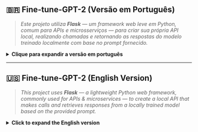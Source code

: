 
## 🇧🇷 Fine-tune-GPT-2 (Versão em Português)

> *Este projeto utiliza **Flask** — um framework web leve em Python, comum para APIs e microsserviços — para criar sua própria API local, realizando chamadas e retornando as respostas do modelo treinado localmente com base no prompt fornecido.*

<details>
<summary><strong>Clique para expandir a versão em português</strong></summary>

---

### 🧠 Gerador Inteligente de Tarefas (Modelo GPT-2 Ajustado)

Uma versão ajustada do modelo de linguagem GPT-2, projetada para compreender comandos em linguagem natural e gerar descrições estruturadas de tarefas — com nomes de tarefas e horários apropriados — ideal para ferramentas de produtividade, assistentes virtuais e lembretes inteligentes.

---

### 🛠️ Como usar

```bash
# Instale se for a primeira vez
python3 -m venv ai-backend-env
pip install flask transformers torch
source ai-backend-env/bin/activate

# Caso já tenha instalado anteriormente, apenas ative:
source ai-backend-env/bin/activate

# Faça uma chamada para a API local:
curl -X POST http://localhost:5000/generate \
     -H "Content-Type: application/json" \
     -d '{"prompt": "Crie uma tarefa para ir ao dentista"}'
```

Resposta esperada:

```json
"response": "Tarefa de consulta no dentista adicionada.\n[TASK: Consulta no dentista | TIME: 10:00]"
```

---

### 📌 Descrição do Projeto

Este projeto apresenta uma implementação prática de ajuste fino do GPT-2 para um assistente de gerenciamento de tarefas em linguagem natural. Dado um prompt do usuário (ex.: *"me lembre de ligar para o médico"*), o modelo retorna uma resposta estruturada como:

```
Assistente:
Lembrete criado para ligar para o médico.
[TASK: Ligar para o médico | TIME: 10:30]
```

---

### ✅ Funcionalidades Principais

* 💬 Entende comandos em linguagem natural
* 📋 Gera tarefas estruturadas no formato `[TASK: ... | TIME: ...]`
* ⏰ Aprende alocar horários coerentes com o contexto
* 🤖 Modelo ajustado com dataset customizado
* 🧪 Pronto para uso com `transformers.pipeline`

---

### 📂 Conjunto de Dados

```json
{
  "text": "Usuário: me lembre de regar as plantas\nAssistente:\nLembrete criado para regar as plantas.\n[TASK: Regar plantas | TIME: 09:00]"
}
```

---

### 🛠️ Tecnologias Utilizadas

* Python 3.x
* 🤗 Transformers (`GPT2LMHeadModel`)
* Hugging Face Datasets
* PyTorch
* Google Colab + aceleração com CUDA

---

### 🚀 Como Funciona

1. Carrega e tokeniza o dataset customizado
2. Ajusta o GPT-2 com o `Trainer` da Hugging Face
3. Exporta e usa localmente ou em uma pipeline
4. Entrada: `"Usuário: terminar o relatório"`
5. Saída:

```
Assistente:
Tarefa de relatório adicionada.
[TASK: Terminar relatório | TIME: 16:00]
```

---

### 🧠 Proposta de Valor

Demonstra a capacidade de personalizar LLMs para tarefas reais, transformando modelos genéricos em assistentes de domínio específico. Ideal para:

* Ferramentas de produtividade/calendário inteligente
* Backends de assistentes virtuais
* Interfaces conversacionais
* Aplicativos de gerenciamento de tempo

---

### 📈 Resultados

* Compreende intenções do usuário
* Gera saídas claras e bem estruturadas
* Sugere horários realistas com base no tipo de tarefa

---

### 📥 Inferência Local

```python
from transformers import pipeline

generator = pipeline("text-generation", model="./gpt2-tasker", tokenizer="./gpt2-tasker")

prompt = "Usuário: me lembre de ligar para o médico\nAssistente:\n"
output = generator(prompt, max_length=100, do_sample=True)
print(output[0]["generated_text"])
```

---

### 🙋 Sobre Mim

Este projeto faz parte da minha exploração prática em:

* Customização de modelos LLM
* Engenharia de prompts
* Curadoria de dados para tarefas reais

Se procura alguém que una **proeficiência em deep learning** com **visão de produto**, entre em contato!

</details>

---

## 🇺🇸 Fine-tune-GPT-2 (English Version)

> *This project uses **Flask** — a lightweight Python web framework, commonly used for APIs & microservices — to create a local API that makes calls and retrieves responses from a locally trained model based on the provided prompt.*

<details>
<summary><strong>Click to expand the English version</strong></summary>

---

### 🧠 Smart Task Generator (Fine-Tuned GPT-2 Model)

A fine-tuned version of the GPT-2 language model designed to understand natural language prompts and generate structured task descriptions — complete with task names and appropriate execution times — ideal for productivity tools, virtual assistants, and smart reminders.

---

### 🛠️ Using

```bash
# Install if first time
python3 -m venv ai-backend-env
pip install flask transformers torch
source ai-backend-env/bin/activate

# If not, just activate:
source ai-backend-env/bin/activate

# Call local API
curl -X POST http://localhost:5000/generate \
     -H "Content-Type: application/json" \
     -d '{"prompt": "Create a task for me to go to the dentist"}'
```

Expected response:

```json
"response": "Dentist appointment task added.\n[TASK: Dentist appointment | TIME: 10:00]"
```

---

### 📌 Project Description

This project showcases a hands-on implementation of **fine-tuning GPT-2** for a **natural language task management assistant**. Given a user prompt (e.g., *"remind me to call the doctor"*), the model returns a structured response such as:

```
Assistant:
Reminder set to call the doctor.
[TASK: Call doctor | TIME: 10:30]
```

---

### ✅ Key Features

* 💬 Understands natural language task commands
* 📋 Generates structured tasks with `[TASK: ... | TIME: ...]` format
* ⏰ Learns appropriate timing (e.g., workouts in the morning, meetings in the afternoon)
* 🤖 Fully fine-tuned on **custom curated dataset**
* 🧪 Ready-to-use with `transformers` pipeline for inference

---

### 📂 Dataset

```json
{
  "text": "User: remind me to water the plants\nAssistant:\nReminder set to water the plants.\n[TASK: Water plants | TIME: 09:00]"
}
```

---

### 🛠️ Tech Stack

* Python 3.x
* 🤗 Transformers (`GPT2LMHeadModel`)
* HuggingFace Datasets
* PyTorch
* Google Colab + CUDA acceleration

---

### 🚀 How It Works

1. Load and tokenize the custom dataset
2. Fine-tune GPT-2 using `Trainer` from Hugging Face
3. Export and use the model locally or in a pipeline
4. Input: `"User: create a task to finish the report"`
5. Output:

```
Assistant:
Report task added.
[TASK: Finish report | TIME: 16:00]
```

---

### 🧠 Value Proposition

This project demonstrates the ability to **customize LLMs for real-world tasks**, transforming general-purpose language models into **domain-specific assistants**. Ideal for:

* Smart calendar or productivity tools
* Virtual assistant backends
* Conversational UI systems
* User-centric time management apps

---

### 📈 Results

* Understands user intent
* Produces clear and clean outputs
* Generates meaningful time allocations with task descriptions

---

### 📥 Installation & Inference

```python
from transformers import pipeline

generator = pipeline("text-generation", model="./gpt2-tasker", tokenizer="./gpt2-tasker")

prompt = "User: remind me to call the doctor\nAssistant:\n"
output = generator(prompt, max_length=100, do_sample=True)
print(output[0]["generated_text"])
```

---

### 🙋 About Me

This project is part of my practical exploration into:

* LLM fine-tuning
* Prompt engineering
* Data curation for real-world NLP applications

If you're looking for someone who blends **deep learning proficiency** with **product vision**, feel free to reach out!

</details>

